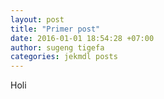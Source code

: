 ```yaml
---
layout: post
title: "Primer post"
date: 2016-01-01 18:54:28 +07:00
author: sugeng tigefa
categories: jekmdl posts
---
```


Holi
